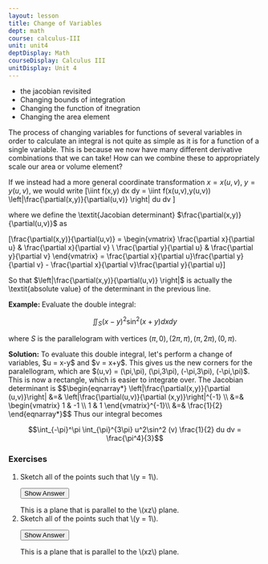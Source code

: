 ```yaml
---
layout: lesson
title: Change of Variables
dept: math
course: calculus-III
unit: unit4
deptDisplay: Math
courseDisplay: Calculus III
unitDisplay: Unit 4
---
```


- the jacobian revisited
- Changing bounds of integration
- Changing the function of itnegration
- Changing the area element

The process of changing variables for functions of several variables in order to calculate an integral is not quite as simple as it is for a function of a single variable. This is because we now have many different derivative combinations that we can take! How can we combine these to appropriately scale our area or volume element?

If we instead had a more general coordinate transformation $x = x(u,v)$, $y = y(u,v)$, we would write 
\[\iint f(x,y) dx dy = \iint f(x(u,v),y(u,v)) \left|\frac{\partial(x,y)}{\partial(u,v)} \right| du dv \]

where we define the \textit{Jacobian determinant} $\frac{\partial(x,y)}{\partial(u,v)}$ as

\[\frac{\partial(x,y)}{\partial(u,v)} = \begin{vmatrix}
\frac{\partial x}{\partial u} & \frac{\partial x}{\partial v} \\ \frac{\partial y}{\partial u} & \frac{\partial y}{\partial v}
\end{vmatrix} = \frac{\partial x}{\partial u}\frac{\partial y}{\partial v} - \frac{\partial x}{\partial v}\frac{\partial y}{\partial u}\]

So that $\left|\frac{\partial(x,y)}{\partial(u,v)} \right|$ is actually the \textit{absolute value} of the determinant in the previous line. 

<div class="example">
<b> Example: </b>
Evaluate the double integral:

$$\iint_S(x-y)^2\sin^2(x+y)dxdy$$

where $S$ is the parallelogram with vertices $(\pi,0), (2\pi,\pi), (\pi,2\pi),(0,\pi)$.

<div class="exampleSolution">
<b> Solution:</b>
To evaluate this double integral, let's perform a change of variables, $u = x-y$ and $v = x+y$. This gives us the new corners for the paralellogram, which are $(u,v) = (\pi,\pi), (\pi,3\pi), (-\pi,3\pi), (-\pi,\pi)$. This is now a rectangle, which is easier to integrate over. The Jacobian determinant is
$$\begin{eqnarray*}
\left|\frac{\partial(x,y)}{\partial (u,v)}\right| &=& \left|\frac{\partial(u,v)}{\partial (x,y)}\right|^{-1} \\
&=& \begin{vmatrix}
1 & -1 \\ 1 & 1
\end{vmatrix}^{-1}\\
&=& \frac{1}{2}
\end{eqnarray*}$$
Thus our integral becomes

$$\int_{-\pi}^\pi \int_{\pi}^{3\pi} u^2\sin^2 (v) \frac{1}{2} du dv = \frac{\pi^4}{3}$$
</div>
</div>

### Exercises

<ol>
<li> <div> Sketch all of the points such that \(y = 1\). </div>

<button onclick="myFunction('answer1')" class="answerButton">Show Answer</button>
<div  id="answer1" class="answer">
This is a plane that is parallel to the \(xz\) plane. 
</div> </li>
<li> <div> Sketch all of the points such that \(y = 1\). </div>

<button onclick="myFunction('answer2')" class="answerButton">Show Answer</button>
<div  id="answer2" class="answer">
This is a plane that is parallel to the \(xz\) plane. 
</div> </li>
</ol>
